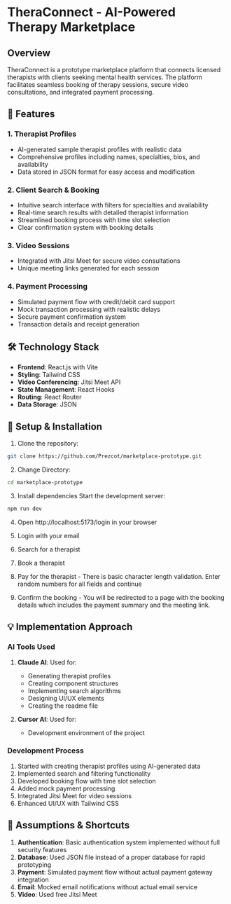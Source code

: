 # TheraConnect - AI-Powered Therapy Marketplace

## Overview

TheraConnect is a prototype marketplace platform that connects licensed therapists with clients seeking mental health services. The platform facilitates seamless booking of therapy sessions, secure video consultations, and integrated payment processing.

## 🚀 Features

### 1. Therapist Profiles

- AI-generated sample therapist profiles with realistic data
- Comprehensive profiles including names, specialties, bios, and availability
- Data stored in JSON format for easy access and modification

### 2. Client Search & Booking

- Intuitive search interface with filters for specialties and availability
- Real-time search results with detailed therapist information
- Streamlined booking process with time slot selection
- Clear confirmation system with booking details

### 3. Video Sessions

- Integrated with Jitsi Meet for secure video consultations
- Unique meeting links generated for each session

### 4. Payment Processing

- Simulated payment flow with credit/debit card support
- Mock transaction processing with realistic delays
- Secure payment confirmation system
- Transaction details and receipt generation

## 🛠️ Technology Stack

- **Frontend**: React.js with Vite
- **Styling**: Tailwind CSS
- **Video Conferencing**: Jitsi Meet API
- **State Management**: React Hooks
- **Routing**: React Router
- **Data Storage**: JSON

## 🔧 Setup & Installation

1. Clone the repository:

```bash
git clone https://github.com/Prezcot/marketplace-prototype.git
```

2. Change Directory:

```bash
cd marketplace-prototype
```

3. Install dependencies Start the development server:

```bash
npm run dev
```

4. Open http://localhost:5173/login in your browser

5. Login with your email

6. Search for a therapist

7. Book a therapist

8. Pay for the therapist - There is basic character length validation. Enter
   random numbers for all fields and continue

9. Confirm the booking - You will be redirected to a page with the booking
   details which includes the payment summary and the meeting link.

## 💡 Implementation Approach

### AI Tools Used

1. **Claude AI**: Used for:

   - Generating therapist profiles
   - Creating component structures
   - Implementing search algorithms
   - Designing UI/UX elements
   - Creating the readme file

2. **Cursor AI**: Used for:

   - Development environment of the project

### Development Process

1. Started with creating therapist profiles using AI-generated data
2. Implemented search and filtering functionality
3. Developed booking flow with time slot selection
4. Added mock payment processing
5. Integrated Jitsi Meet for video sessions
6. Enhanced UI/UX with Tailwind CSS

## 🎯 Assumptions & Shortcuts

1. **Authentication**: Basic authentication system implemented without full security features
2. **Database**: Used JSON file instead of a proper database for rapid prototyping
3. **Payment**: Simulated payment flow without actual payment gateway integration
4. **Email**: Mocked email notifications without actual email service
5. **Video**: Used free Jitsi Meet
